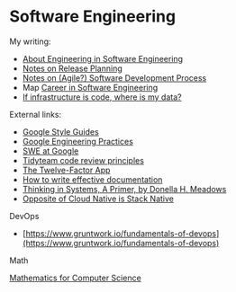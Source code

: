 # Software Engineering

My writing:

* [About Engineering in Software Engineering](https://docs.google.com/presentation/d/11PZ2vYSt0FWO--JqKaLNq41EPGts-Fke4JTMk5DfX-w/edit?usp=sharing)
* [Notes on Release Planning](https://docs.google.com/presentation/d/1S5_x14j9xsDXMIUdbFzWreNUB1Zl7zxgm3SU-qgl64w/edit?usp=sharing)
* [Notes on (Agile?) Software Development Process](https://docs.google.com/document/d/1BlKG01mcl6PTyjU_vXChO-gXufJ7RTiNHahRRn3aX0E/edit?usp=sharing)
* Map [Career in Software Engineering](https://docs.google.com/spreadsheets/d/1CXe5XkeCeE6VI6Q8ZortLTclGbZWGDpVxjosLSOdpcI/edit?usp=sharing)
* [If infrastructure is code, where is my data?](https://docs.google.com/presentation/d/1mkxq0iV2Gg8YsO1oVeFctvEgzL0ii55BtUSnehjdQIo/edit?usp=sharing)

External links:

* [Google Style Guides](https://google.github.io/styleguide/)
* [Google Engineering Practices](https://google.github.io/eng-practices/)
* [SWE at Google](https://abseil.io/resources/swe-book/html/toc.html)
* [Tidyteam code review principles](https://code-review.tidyverse.org/)
* [The Twelve-Factor App](https://12factor.net/)
* [How to write effective documentation](https://opensource.com/article/20/3/documentation)
* [Thinking in Systems, A Primer, by Donella H. Meadows](https://research.fit.edu/media/site-specific/researchfitedu/coast-climate-adaptation-library/climate-communications/psychology-amp-behavior/Meadows-2008.-Thinking-in-Systems.pdf)
* [Opposite of Cloud Native is Stack Native](https://mkennedy.codes/posts/opposite-of-cloud-native-is-stack-native/)


DevOps

* [https://www.gruntwork.io/fundamentals-of-devops](https://www.gruntwork.io/fundamentals-of-devops)

Math

[Mathematics for Computer Science](https://courses.csail.mit.edu/6.042/spring18/mcs.pdf)
